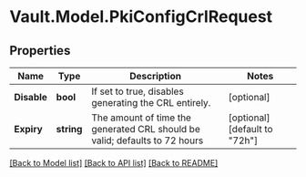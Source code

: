 # Vault.Model.PkiConfigCrlRequest

## Properties

Name | Type | Description | Notes
------------ | ------------- | ------------- | -------------
**Disable** | **bool** | If set to true, disables generating the CRL entirely. | [optional] 
**Expiry** | **string** | The amount of time the generated CRL should be valid; defaults to 72 hours | [optional] [default to "72h"]

[[Back to Model list]](../README.md#documentation-for-models) [[Back to API list]](../README.md#documentation-for-api-endpoints) [[Back to README]](../README.md)

